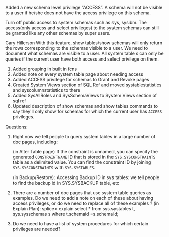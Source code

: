 Added a new schema level privilege “ACCESS”. A schema will not be visible to a user if he/she does not have the access privilege on this schema.

Turn off public access to system schemas such as sys, sysibm. The access(only access and select privileges) to the system schemas can still be granted like any other schemas by super users.

Gary Hillerson With this feature, show tables/show schemas will only return the rows corresponding to the schemas visible to a user. We need to document what schemas are visible to a user.
All system table s can only be queries if the current user have both access and select privilege on them.




1. Added grouping in built in fcns
2. Added note on every system table page about needing access
3. Added ACCESS privilege for schemas to Grant and Revoke pages
4. Created System Views section of SQL Ref and moved systablestatistics and syscolumnstatistics to there
5. Added SysAllRoles and SysSchemaViews to System Views section of sql ref
6. Updated description of show schemas and show tables commands to say they'll only show for schemas for which the current user has `ACCESS` privileges.


Questions:

1. Right now we tell people to query system tables in a large number of doc pages, including:

    (in Alter Table page)
        If the constraint is unnamed, you can specify the generated `CONSTRAINTNAME` ID that is stored in the  `SYS.SYSCONSTRAINTS` table as a delimited value. You can find the constraint ID by joining `SYS.SYSCONSTRAINTS` with  `SYS.SYSTABLES`.

    (in Backup/Restore):
    Accessing Backup ID in sys tables: we tell people to find the backup id in SYS.SYSBACKUP table, etc

2. There are a number of doc pages that use system table queries as examples. Do we need to add a note on each of these about having access privileges, or do we need to replace all of these examples ?
    (in Explain Plan):
        splice> explain select * from sys.systables t, sys.sysschemas s
            where t.schemaid =s.schemaid;

3. Do we need to have a list of system procedures for which certain privileges are needed?
